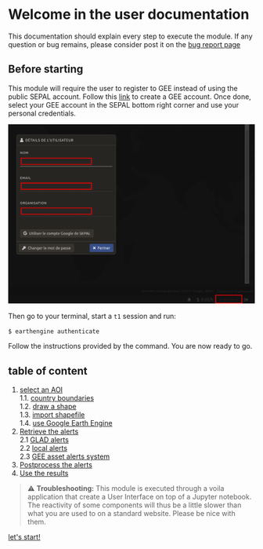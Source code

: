 # Welcome in the user documentation 

This documentation should explain every step to execute the module. If any question or bug remains, please consider post it on the [bug report page](https://github.com/openforis/alert_module/issues/new/choose)

## Before starting 
This module will require the user to register to GEE instead of using the public SEPAL account. Follow this [link](https://earthengine.google.com) to create a GEE account. Once done, select your GEE account in the SEPAL bottom right corner and use your personal credentials. 

![gee_account](./img/gee_account.png)

Then go to your terminal, start a `t1` session and run:  
```
$ earthengine authenticate
```

Follow the instructions provided by the command. You are now ready to go.

## table of content
1. [select an AOI](./select_aoi.md)  
  1.1. [country boundaries](./select_aoi.md)  
  1.2. [draw a shape](./select_aoi.md)  
  1.3. [import shapefile](./select_aoi.md)  
  1.4. [use Google Earth Engine](./select_aoi.md)  
2. [Retrieve the alerts](./retreive_alert.md)  
  2.1 [GLAD alerts](./retreive_alert.md)  
  2.2 [local alerts](./retreive_alert.md)  
  2.3 [GEE asset alerts system](./retreive_alert.md)
3. [Postprocess the alerts](./postprocess_alerts.md)  
4. [Use the results](./results.md)  


> :warning: **Troubleshooting:** This module is executed through a voila application that create a User Interface on top of a Jupyter notebook. The reactivity of some components will thus be a little slower than what you are used to on a standard website. Please be nice with them.

[let's start!](./select_aoi.md)
